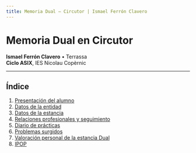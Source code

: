 ```yaml
---
title: Memoria Dual – Circutor | Ismael Ferrón Clavero
---
```


# Memoria Dual en Circutor

**Ismael Ferrón Clavero** • Terrassa  
**Ciclo ASIX**, IES Nicolau Copèrnic

---

## Índice

1. [Presentación del alumno](/presentacion/)  
2. [Datos de la entidad](/entidad/)  
3. [Datos de la estancia](/estancia/)  
4. [Relaciones profesionales y seguimiento](/relaciones/)  
5. [Diario de prácticas](/diario/)  
6. [Problemas surgidos](/problemas/)  
7. [Valoración personal de la estancia Dual](/valoracion/)  
8. [IPOP](/ipop/)




